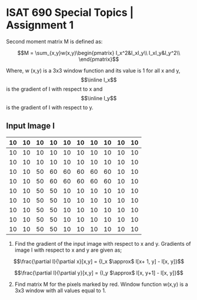 # ISAT 690 Special Topics | Assignment 1

Second moment matrix M is defined as: 

$$M = \sum_{x,y}w(x,y)\begin{pmatrix}
I_x^2&I_xI_y\\
I_xI_y&I_y^2\\
\end{pmatrix}$$

Where, w (x,y) is a 3x3 window function and its value is 1 for all x and y, $$\inline I_x$$ is the gradient of I with
respect to x and $$\inline I_y$$ is the gradient of I with respect to y.

## Input Image I

| 10  | 10  | 10  | 10  | 10  | 10  | 10  | 10  | 10  | 10  |
|-----|-----|-----|-----|-----|-----|-----|-----|-----|-----|
| 10  | 10  | 10  | 10  | 10  | 10  | 10  | 10  | 10  | 10  |
| 10  | 10  | 10  | 10  | 10  | 10  | 10  | 10  | 10  | 10  |
| 10  | 10  | 50  | 60  | 60  | 60  | 60  | 60  | 10  | 10  |
| 10  | 10  | 50  | 60  | 60  | 60  | 60  | 60  | 10  | 10  |
| 10  | 10  | 50  | 50  | 10  | 10  | 10  | 10  | 10  | 10  |
| 10  | 10  | 50  | 50  | 10  | 10  | 10  | 10  | 10  | 10  |
| 10  | 10  | 50  | 50  | 10  | 10  | 10  | 10  | 10  | 10  |
| 10  | 10  | 50  | 50  | 10  | 10  | 10  | 10  | 10  | 10  |
| 10  | 10  | 50  | 50  | 10  | 10  | 10  | 10  | 10  | 10  |

1) Find the gradient of the input image with respect to x and y. Gradients of image I with respect to x
and y are given as;

$$\frac{\partial I}{\partial x}[x,y] = {I_x $\approx$ I[x+ 1, y] - I[x, y]}$$

$$\frac{\partial I}{\partial y}[x,y] = {I_y $\approx$ I[x, y+1] - I[x, y]}$$

2) Find matrix M for the pixels marked by red. Window function w(x,y) is a 3x3 window with all values
equal to 1.
